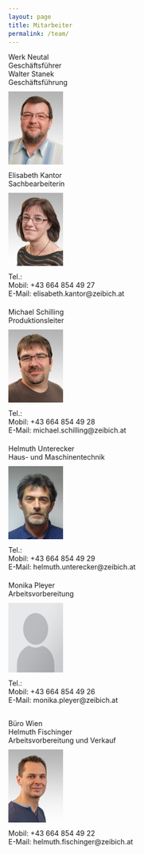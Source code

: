 ```yaml
---
layout: page
title: Mitarbeiter
permalink: /team/
---
```


<div class="divTable blueTable">
<div class="sitz">
<div class="divTableRow">
<div class="standort">Werk Neutal</div>
</div>
</div>
<div class="divTable blueTable" style="margin-bottom:30px">
<div class="sitz">
<div class="divTableRow">
<div class="standort">Geschäftsführer</div>
</div>
</div>
<div class="divTableBody">
<div class="divTableRows">
<div class="name">Walter Stanek</div>
<div class="bez">Geschäftsführung</div>
<div class="divTableCell"><img src="/assets/pictures/people/wstanek.jpg" alt="Herr Stanek" vspace="10"></div>
</div>
</div>
<div class="divTableBody">
<div class="divTableRow">
<div class="name">Elisabeth Kantor</div>
<div class="bez">Sachbearbeiterin</div>
<div class="divTableCell"><img src="/assets/pictures/people/kantor.jpg" alt="Frau Kantor" vspace="10"></div>
<div class="divTableCell">Tel.:</div>
<div class="divTableCell">Mobil: +43 664 854 49 27</div>
<div class="divTableCell">E-Mail: elisabeth.kantor@zeibich.at</div>
</div>
</div>
<div class="divTableBody" style="margin-top:20px">
<div class="divTableRow">
<div class="name">Michael Schilling</div>
<div class="bez">Produktionsleiter</div>
<div class="divTableCell"><img src="/assets/pictures/people/schilling.jpg" alt="Herr Schilling" vspace="10"></div>
<div class="divTableCell">Tel.:</div>
<div class="divTableCell">Mobil: +43 664 854 49 28</div>
<div class="divTableCell">E-Mail: michael.schilling@zeibich.at</div>
</div>
</div>
<div class="divTableBody" style="margin-top:20px">
<div class="divTableRow">
<div class="name">Helmuth Unterecker</div>
<div class="bez">Haus- und Maschinentechnik</div>
<div class="divTableCell"><img src="/assets/pictures/people/unterecker.jpg" alt="Herr Unterecker" vspace="10"></div>
<div class="divTableCell">Tel.:</div>
<div class="divTableCell">Mobil: +43 664 854 49 29</div>
<div class="divTableCell">E-Mail: helmuth.unterecker@zeibich.at</div>
</div>
</div>
<div class="divTableBody" style="margin-top:20px">
<div class="divTableRow">
<div class="name">Monika Pleyer</div>
<div class="bez">Arbeitsvorbereitung</div>
<div class="divTableCell"><img src="/assets/pictures/people/anon.jpg" alt="Frau Pleyer" vspace="10"></div>
<div class="divTableCell">Tel.:</div>
<div class="divTableCell">Mobil: +43 664 854 49 26</div>
<div class="divTableCell">E-Mail: monika.pleyer@zeibich.at</div>
</div>
</div>
</div>
<div class="divTable blueTable">
<div class="sitz">
<div class="divTableRow">
<div class="standort">Büro Wien</div>
</div>
</div>
<div class="divTableBody">
<div class="divTableRow">
<div class="name">Helmuth Fischinger</div>
<div class="bez">Arbeitsvorbereitung und Verkauf</div>
<div class="divTableCell"><img src="/assets/pictures/people/fischinger.jpg" alt="Herr Fischinger" vspace="10"></div>
<div class="divTableCell">Mobil: +43 664 854 49 22</div>
<div class="divTableCell">E-Mail: helmuth.fischinger@zeibich.at</div>
</div>
</div>

[//]: # (<div class="divTableBody" style="margin-top:20px">)

[//]: # (<div class="divTableRow">)

[//]: # (<div class="name">Thomas Poetzl</div>)

[//]: # (<div class="bez">Arbeitsvorbereitung und Verkauf</div>)

[//]: # (<div class="divTableCell"><img src="/assets/pictures/people/poetzl.jpg" alt="Herr Pötzl" vspace="10"></div>)

[//]: # (<div class="divTableCell">Mobil: +43 664 854 49 21</div>)

[//]: # (<div class="divTableCell">E-Mail: thomas.poetzl@zeibich.at</div>)
</div>
</div>
